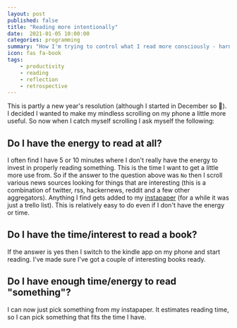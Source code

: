 ```yaml
---
layout: post
published: false
title: "Reading more intentionally"
date:  2021-01-05 10:00:00
categories: programming
summary: "How I'm trying to control what I read more consciously - harness the mindless scrolling"
icon: fas fa-book
tags:
    - productivity
    - reading
    - reflection
    - retrospective
---
```


This is partly a new year's resolution (although I started in December so 🤷). I decided I wanted
to make my mindless scrolling on my phone a little more useful. So now when I catch myself scrolling
I ask myself the following:

## Do I have the energy to read at all?
I often find I have 5 or 10 minutes where I don't really have the energy to invest in properly reading something.
This is the time I want to get a little more use from. So if the answer to the question above was `No` then I scroll
various news sources looking for things that are interesting (this is a combination of twitter, rss, hackernews, reddit
and a few other aggregators). Anything I find gets added to my [instapaper](https://www.instapaper.com/)
(for a while it was just a trello list). This is relatively easy to do even if I don't have the energy or time.

## Do I have the time/interest to read a book?
If the answer is yes then I switch to the kindle app on my phone and start reading. I've made
sure I've got a couple of interesting books ready.

## Do I have enough time/energy to read "something"?
I can now just pick something from my instapaper. It estimates reading time, so I can pick something that fits
the time I have.